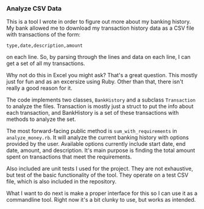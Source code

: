 ### Analyze CSV Data

This is a tool I wrote in order to figure out more about my banking history.  My bank allowed me to download my transaction history data as a CSV file with transactions of the form:

`type,date,description,amount`

on each line.  So, by parsing through the lines and data on each line, I can get a set of all my transactions.

Why not do this in Excel you might ask?  That's a great question.  This mostly just for fun and as an excersize using Ruby.  Other than that, there isn't really a good reason for it.

The code implements two classes, `BankHistory` and a subclass `Transaction` to analyze the files. Transaction is mostly just a struct to put the info about each transaction, and BankHistory is a set of these transactions with methods to analyze the set.

The most forward-facing public method is `sum_with_requirements` in `analyze_money.rb`.  It will analyze the current banking history with options provided by the user. Available options currently include start date, end date, amount, and description.  It's main purpose is finding the total amount spent on transactions that meet the requirements. 


Also included are unit tests I used for the project.  They are not exhaustive, but test of the basic functionality of the tool.  They operate on a test CSV file, which is also included in the repository.

What I want to do next is make a proper interface for this so I can use it as a commandline tool. Right now it's a bit clunky to use, but works as intended.